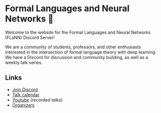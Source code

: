 # Formal Languages and Neural Networks 🍮

Welcome to the website for the Formal Languages and Neural Networks (FLaNN) Discord Server!

We are a community of students, professors, and other enthusiasts interested in the intersection of formal language theory with deep learning. We have a Discord for discussion and community building, as well as a weekly talk series.

## Links

* [Join Discord](https://discord.gg/8ngWt7x8)
* [Talk calendar](https://calendar.google.com/calendar/u/0?cid=bmV1cmFsLnNlcXVlbmNlLm1vZGVsc0BnbWFpbC5jb20)
* [Youtube](https://www.youtube.com/channel/UCrp8k-nSuMKHM4sSUvlPdAw) (recorded talks)
* [Organizers](organizers.html)
